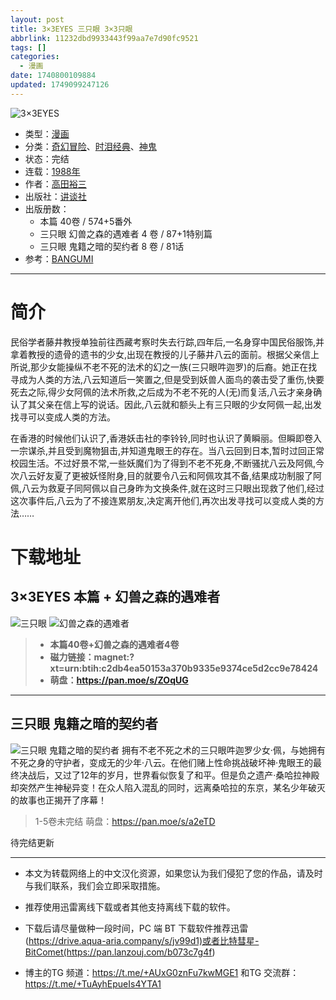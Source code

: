 ```yaml
---
layout: post
title: 3×3EYES 三只眼 3×3只眼
abbrlink: 11232dbd9933443f99aa7e7d90fc9521
tags: []
categories:
  - 漫画
date: 1740800109884
updated: 1749099247126
---
```


![3×3EYES](https://ipfs.io/ipfs/QmZMxHf8vWGc2nFoNS8DThnorJCXARid29vAV2hd948zE6?filename=%E4%B8%89%E5%8F%AA%E7%9C%BC.jpg)

- 类型：[漫画](/index.php/category/漫画)
- 分类：[奇幻冒险](/index.php/category/奇幻冒险)、[时泪经典](/index.php/category/时泪经典)、[神鬼](/index.php/category/神鬼)
- 状态：完结
- 连载：[1988年](/index.php/category/1988年)
- 作者：[高田裕三](/index.php/category/高田裕三)
- 出版社：[讲谈社](/index.php/category/讲谈社)
- 出版册数：
  - 本篇 40卷 / 574+5番外
  - 三只眼 幻兽之森的遇难者 4 卷 / 87+1特别篇
  - 三只眼 鬼籍之暗的契约者 8 卷 / 81话
- 参考：[BANGUMI](https://bangumi.tv/subject/8358)

***

# 简介

民俗学者藤井教授单独前往西藏考察时失去行踪,四年后,一名身穿中国民俗服饰,并拿着教授的遗骨的遗书的少女,出现在教授的儿子藤井八云的面前。根据父亲信上所说,那少女能操纵不老不死的法术的幻之一族(三只眼吽迦罗)的后裔。她正在找寻成为人类的方法,八云知道后一笑置之,但是受到妖兽人面鸟的袭击受了重伤,快要死去之际,得少女阿佩的法术所救,之后成为不老不死的人(无)而复活,八云才亲身确认了其父亲在信上写的说话。因此,八云就和额头上有三只眼的少女阿佩一起,出发找寻可以变成人类的方法。

在香港的时候他们认识了,香港妖击社的李铃铃,同时也认识了黄瞬丽。但瞬即卷入一宗谋杀,并且受到魔物狙击,并知道鬼眼王的存在。当八云回到日本,暂时过回正常校园生活。不过好景不常,一些妖魔们为了得到不老不死身,不断骚扰八云及阿佩,今次八云好友夏了更被妖怪附身,目的就要令八云和阿佩攻其不备,结果成功制服了阿佩,八云为救夏子同阿佩以自己身昨为文换条件,就在这时三只眼出现救了他们,经过这次事件后,八云为了不接连累朋友,决定离开他们,再次出发寻找可以变成人类的方法……

# 下载地址

## 3×3EYES 本篇 + 幻兽之森的遇难者

![三只眼](https://ipfs.io/ipfs/QmZMxHf8vWGc2nFoNS8DThnorJCXARid29vAV2hd948zE6?filename=%E4%B8%89%E5%8F%AA%E7%9C%BC.jpg)
![幻兽之森的遇难者](https://ipfs.io/ipfs/QmeZLkaaTbcuV1UfH3NoLsEQegCQQAZ3hYNQng6iZi3VeT?filename=3x3EYESH.01_000.jpg)

> - **本篇40卷+幻兽之森的遇难者4卷**
> - **磁力链接：magnet:?xt=urn:btih:c2db4ea50153a370b9335e9374ce5d2cc9e78424**
> - **萌盘：<https://pan.moe/s/ZOqUG>**

***

## 三只眼 鬼籍之暗的契约者

![三只眼 鬼籍之暗的契约者](https://ipfs.io/ipfs/QmactiB1oEmK7aw5GHHs2hjSVRmFhFN2rys5dshRWAiz77?filename=%E4%B8%89%E5%8F%AA%E7%9C%BC%20%E9%AC%BC%E7%B1%8D%E4%B9%8B%E6%9A%97%E7%9A%84%E5%A5%91%E7%BA%A6%E8%80%85.jpg)
拥有不老不死之术的三只眼吽迦罗少女‧佩，与她拥有不死之身的守护者，变成无的少年‧八云。在他们赌上性命挑战破坏神‧鬼眼王的最终决战后，又过了12年的岁月，世界看似恢复了和平。但是负之遗产‧桑哈拉神殿却突然产生神秘异变！在众人陷入混乱的同时，远离桑哈拉的东京，某名少年破灭的故事也正揭开了序幕！

> 1-5卷未完结
> 萌盘：<https://pan.moe/s/a2eTD>

待完结更新

***

- 本文为转载网络上的中文汉化资源，如果您认为我们侵犯了您的作品，请及时与我们联系，我们会立即采取措施。

- 推荐使用迅雷离线下载或者其他支持离线下载的软件。

- 下载后请尽量做种一段时间，PC 端 BT 下载软件推荐迅雷(<https://drive.aqua-aria.company/s/jv99d1)或者比特彗星-BitComet(https://pan.lanzouj.com/b073c7g4f>)

- 博主的TG 频道：<https://t.me/+AUxG0znFu7kwMGE1> 和TG 交流群：<https://t.me/+TuAyhEpueIs4YTA1>
